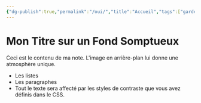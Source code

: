 ```yaml
---
{"dg-publish":true,"permalink":"/oui/","title":"Accueil","tags":["gardenEntry"]}
---
```





# Mon Titre sur un Fond Somptueux

Ceci est le contenu de ma note. L'image en arrière-plan lui donne une atmosphère unique.

- Les listes
- Les paragraphes
- Tout le texte sera affecté par les styles de contraste que vous avez définis dans le CSS.
